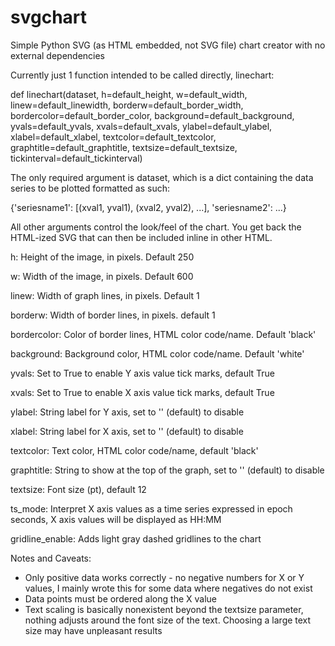 # svgchart
Simple Python SVG (as HTML embedded, not SVG file) chart creator with no external dependencies

Currently just 1 function intended to be called directly, linechart:

def linechart(dataset, h=default_height, w=default_width, linew=default_linewidth, borderw=default_border_width, bordercolor=default_border_color, background=default_background, yvals=default_yvals, xvals=default_xvals, ylabel=default_ylabel, xlabel=default_xlabel, textcolor=default_textcolor, graphtitle=default_graphtitle, textsize=default_textsize, tickinterval=default_tickinterval)

The only required argument is dataset, which is a dict containing the data series to be plotted formatted as such:

{'seriesname1': [(xval1, yval1), (xval2, yval2), ...], 'seriesname2': ...}

All other arguments control the look/feel of the chart.  You get back the HTML-ized SVG that can then be included inline in other HTML.

h: Height of the image, in pixels. Default 250

w: Width of the image, in pixels. Default 600

linew: Width of graph lines, in pixels. Default 1

borderw: Width of border lines, in pixels. default 1

bordercolor: Color of border lines, HTML color code/name. Default 'black'

background: Background color, HTML color code/name. Default 'white'

yvals: Set to True to enable Y axis value tick marks, default True

xvals: Set to True to enable X axis value tick marks, default True

ylabel: String label for Y axis, set to '' (default) to disable

xlabel: String label for X axis, set to '' (default) to disable

textcolor: Text color, HTML color code/name, default 'black'

graphtitle: String to show at the top of the graph, set to '' (default) to disable

textsize: Font size (pt), default 12

ts_mode: Interpret X axis values as a time series expressed in epoch seconds, X axis values will be displayed as HH:MM

gridline_enable: Adds light gray dashed gridlines to the chart

Notes and Caveats:

- Only positive data works correctly - no negative numbers for X or Y values, I mainly wrote this for some data where negatives do not exist
- Data points must be ordered along the X value
- Text scaling is basically nonexistent beyond the textsize parameter, nothing adjusts around the font size of the text.  Choosing a large text size may have unpleasant results
